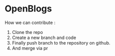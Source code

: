 # OpenBlogs
How we can contribute :
1. Clone the repo
2. Create a new branch and code 
3. Finally push branch to the repository on github.
4. And merge via pr